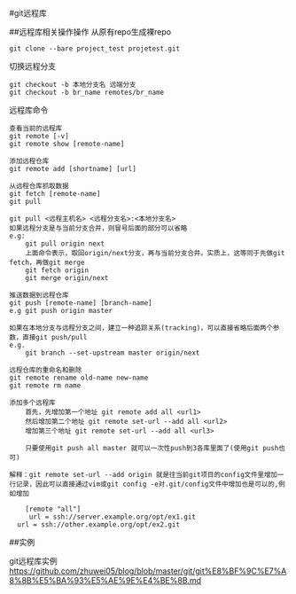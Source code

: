 #git远程库

##远程库相关操作操作
从原有repo生成裸repo

	git clone --bare project_test projetest.git

切换远程分支
	
	git checkout -b 本地分支名 远端分支
	git checkout -b br_name remotes/br_name
	
远程库命令

	查看当前的远程库
	git remote [-v]
	git remote show [remote-name]
	
	添加远程仓库
	git remote add [shortname] [url]
	
	从远程仓库抓取数据
	git fetch [remote-name]
	git pull
	
	git pull <远程主机名> <远程分支名>:<本地分支名>
	如果远程分支是与当前分支合并，则冒号后面的部分可以省略
	e.g:
		git pull origin next
		上面命令表示，取回origin/next分支，再与当前分支合并。实质上，这等同于先做git fetch，再做git merge
		git fetch origin
		git merge origin/next
	
	推送数据到远程仓库
	git push [remote-name] [branch-name]
	e.g git push origin master
	
	如果在本地分支与远程分支之间，建立一种追踪关系(tracking)，可以直接省略后面两个参数，直接git push/pull
	e.g. 
		git branch --set-upstream master origin/next

	远程仓库的重命名和删除
	git remote rename old-name new-name
	git remote rm name
	
	添加多个远程库
		首先，先增加第一个地址 git remote add all <url1> 
		然后增加第二个地址 git remote set-url --add all <url2> 
		增加第三个地址 git remote set-url --add all <url3> 	
		
		只要使用git push all master 就可以一次性push到3各库里面了(使用git push也可)
		
	解释：git remote set-url --add origin 就是往当前git项目的config文件里增加一行记录，因此可以直接通过vim或git config -e对.git/config文件中增加也是可以的,例如增加
	
		[remote "all"] 
		 url = ssh://server.example.org/opt/ex1.git 
      url = ssh://other.example.org/opt/ex2.git
	
##实例

git远程库实例
<https://github.com/zhuwei05/blog/blob/master/git/git%E8%BF%9C%E7%A8%8B%E5%BA%93%E5%AE%9E%E4%BE%8B.md>	
	
	
